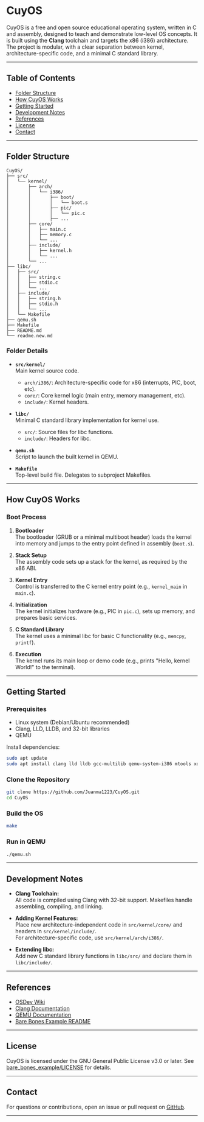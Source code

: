 # CuyOS

CuyOS is a free and open source educational operating system, written in C and assembly, designed to teach and demonstrate low-level OS concepts. It is built using the **Clang** toolchain and targets the x86 (i386) architecture. The project is modular, with a clear separation between kernel, architecture-specific code, and a minimal C standard library.

---

## Table of Contents

- [Folder Structure](#folder-structure)
- [How CuyOS Works](#how-cuyos-works)
- [Getting Started](#getting-started)
- [Development Notes](#development-notes)
- [References](#references)
- [License](#license)
- [Contact](#contact)

---

## Folder Structure

```
CuyOS/
├── src/
│   └── kernel/
│       ├── arch/
│       │   └── i386/
│       │       ├── boot/
│       │       │   └── boot.s
│       │       ├── pic/
│       │       │   └── pic.c
│       │       ├── ...
│       ├── core/
│       │   ├── main.c
│       │   ├── memory.c
│       │   └── ...
│       ├── include/
│       │   ├── kernel.h
│       │   └── ...
│       └── ...
├── libc/
│   ├── src/
│   │   ├── string.c
│   │   ├── stdio.c
│   │   └── ...
│   ├── include/
│   │   ├── string.h
│   │   ├── stdio.h
│   │   └── ...
│   └── Makefile
├── qemu.sh
├── Makefile
├── README.md
└── readme.new.md
```

### Folder Details

- **`src/kernel/`**  
  Main kernel source code.
  - `arch/i386/`: Architecture-specific code for x86 (interrupts, PIC, boot, etc).
  - `core/`: Core kernel logic (main entry, memory management, etc).
  - `include/`: Kernel headers.

- **`libc/`**  
  Minimal C standard library implementation for kernel use.
  - `src/`: Source files for libc functions.
  - `include/`: Headers for libc.

- **`qemu.sh`**  
  Script to launch the built kernel in QEMU.

- **`Makefile`**  
  Top-level build file. Delegates to subproject Makefiles.

---

## How CuyOS Works

### Boot Process

1. **Bootloader**  
   The bootloader (GRUB or a minimal multiboot header) loads the kernel into memory and jumps to the entry point defined in assembly (`boot.s`).

2. **Stack Setup**  
   The assembly code sets up a stack for the kernel, as required by the x86 ABI.

3. **Kernel Entry**  
   Control is transferred to the C kernel entry point (e.g., `kernel_main` in `main.c`).

4. **Initialization**  
   The kernel initializes hardware (e.g., PIC in `pic.c`), sets up memory, and prepares basic services.

5. **C Standard Library**  
   The kernel uses a minimal libc for basic C functionality (e.g., `memcpy`, `printf`).

6. **Execution**  
   The kernel runs its main loop or demo code (e.g., prints "Hello, kernel World!" to the terminal).

---

## Getting Started

### Prerequisites

- Linux system (Debian/Ubuntu recommended)
- Clang, LLD, LLDB, and 32-bit libraries
- QEMU

Install dependencies:

```bash
sudo apt update
sudo apt install clang lld lldb gcc-multilib qemu-system-i386 mtools xorriso make git
```

### Clone the Repository

```bash
git clone https://github.com/Juanma1223/CuyOS.git
cd CuyOS
```

### Build the OS

```bash
make
```

### Run in QEMU

```bash
./qemu.sh
```
---

## Development Notes

- **Clang Toolchain:**  
  All code is compiled using Clang with 32-bit support. Makefiles handle assembling, compiling, and linking.

- **Adding Kernel Features:**  
  Place new architecture-independent code in `src/kernel/core/` and headers in `src/kernel/include/`.  
  For architecture-specific code, use `src/kernel/arch/i386/`.

- **Extending libc:**  
  Add new C standard library functions in `libc/src/` and declare them in `libc/include/`.

---

## References

- [OSDev Wiki](https://wiki.osdev.org/)
- [Clang Documentation](https://clang.llvm.org/docs/)
- [QEMU Documentation](https://wiki.qemu.org/Main_Page)
- [Bare Bones Example README](bare_bones_example/README.md)

---

## License

CuyOS is licensed under the GNU General Public License v3.0 or later. See [bare_bones_example/LICENSE](bare_bones_example/LICENSE) for details.

---

## Contact

For questions or contributions, open an issue or pull request on [GitHub](https://github.com/Juanma1223/CuyOS).

---